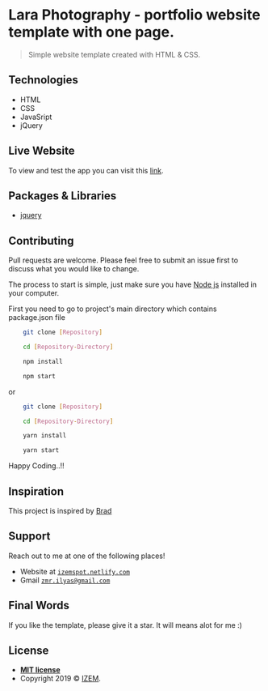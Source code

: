 # Lara Photography - portfolio website template with one page.

> Simple website template created with HTML & CSS.

## Technologies

* HTML
* CSS
* JavaSript
* jQuery

## Live Website

To view and test the app you can visit this [link](https://laraphotography.netlify.com).

## Packages & Libraries

* [jquery](https://jquery.com/)

## Contributing

Pull requests are welcome. Please feel free to submit an issue first to discuss what you would like to change.

The process to start is simple, just make sure you have [Node js](https://nodejs.org/en/) installed in your computer. 

First you need to go to project's main directory which contains package.json file

```bash
    git clone [Repository]

    cd [Repository-Directory]

    npm install

    npm start
```
or
```bash
    git clone [Repository]

    cd [Repository-Directory]

    yarn install

    yarn start
```
Happy Coding..!!

## Inspiration

This project is inspired by [Brad](https://www.youtube.com/user/TechGuyWeb)

## Support

Reach out to me at one of the following places!

- Website at <a href="https://izemspot.netlify.com" target="_blank">`izemspot.netlify.com`</a>
- Gmail <a href="mailto:zmr.ilyas@gmail.com" target="_blank">`zmr.ilyas@gmail.com`</a>



## Final Words

If you like the template, please give it a star. It will means alot for me :)

## License

- **[MIT license](http://opensource.org/licenses/mit-license.php)**
- Copyright 2019 © <a href="https://izem.netlify.com" target="_blank">IZEM</a>.
